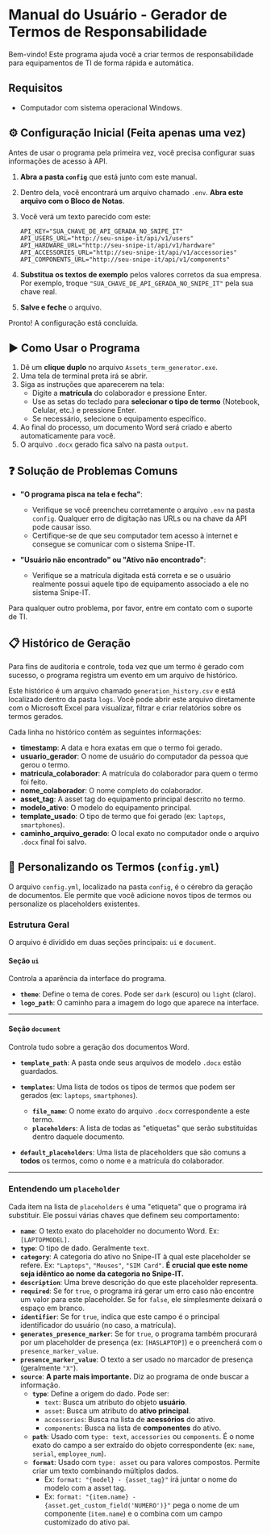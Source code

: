 # Manual do Usuário - Gerador de Termos de Responsabilidade

Bem-vindo! Este programa ajuda você a criar termos de responsabilidade para equipamentos de TI de forma rápida e automática.

## Requisitos

- Computador com sistema operacional Windows.

## ⚙️ Configuração Inicial (Feita apenas uma vez)

Antes de usar o programa pela primeira vez, você precisa configurar suas informações de acesso à API.

1. **Abra a pasta `config`** que está junto com este manual.
2. Dentro dela, você encontrará um arquivo chamado `.env`. **Abra este arquivo com o Bloco de Notas**.
3. Você verá um texto parecido com este:

    ```env
    API_KEY="SUA_CHAVE_DE_API_GERADA_NO_SNIPE_IT"
    API_USERS_URL="http://seu-snipe-it/api/v1/users"
    API_HARDWARE_URL="http://seu-snipe-it/api/v1/hardware"
    API_ACCESSORIES_URL="http://seu-snipe-it/api/v1/accessories"
    API_COMPONENTS_URL="http://seu-snipe-it/api/v1/components"
    ```

4. **Substitua os textos de exemplo** pelos valores corretos da sua empresa. Por exemplo, troque `"SUA_CHAVE_DE_API_GERADA_NO_SNIPE_IT"` pela sua chave real.
5. **Salve e feche** o arquivo.

Pronto! A configuração está concluída.

## ▶️ Como Usar o Programa

1. Dê um **clique duplo** no arquivo `Assets_term_generator.exe`.
2. Uma tela de terminal preta irá se abrir.
3. Siga as instruções que aparecerem na tela:
    - Digite a **matrícula** do colaborador e pressione Enter.
    - Use as setas do teclado para **selecionar o tipo de termo** (Notebook, Celular, etc.) e pressione Enter.
    - Se necessário, selecione o equipamento específico.
4. Ao final do processo, um documento Word será criado e aberto automaticamente para você.
5. O arquivo `.docx` gerado fica salvo na pasta `output`.

## ❓ Solução de Problemas Comuns

- **"O programa pisca na tela e fecha"**:
  - Verifique se você preencheu corretamente o arquivo `.env` na pasta `config`. Qualquer erro de digitação nas URLs ou na chave da API pode causar isso.
  - Certifique-se de que seu computador tem acesso à internet e consegue se comunicar com o sistema Snipe-IT.

- **"Usuário não encontrado" ou "Ativo não encontrado"**:
  - Verifique se a matrícula digitada está correta e se o usuário realmente possui aquele tipo de equipamento associado a ele no sistema Snipe-IT.

Para qualquer outro problema, por favor, entre em contato com o suporte de TI.

## 📋 Histórico de Geração

Para fins de auditoria e controle, toda vez que um termo é gerado com sucesso, o programa registra um evento em um arquivo de histórico.

Este histórico é um arquivo chamado `generation_history.csv` e está localizado dentro da pasta `logs`. Você pode abrir este arquivo diretamente com o Microsoft Excel para visualizar, filtrar e criar relatórios sobre os termos gerados.

Cada linha no histórico contém as seguintes informações:

- **timestamp**: A data e hora exatas em que o termo foi gerado.
- **usuario_gerador**: O nome de usuário do computador da pessoa que gerou o termo.
- **matricula_colaborador**: A matrícula do colaborador para quem o termo foi feito.
- **nome_colaborador**: O nome completo do colaborador.
- **asset_tag**: A asset tag do equipamento principal descrito no termo.
- **modelo_ativo**: O modelo do equipamento principal.
- **template_usado**: O tipo de termo que foi gerado (ex: `laptops`, `smartphones`).
- **caminho_arquivo_gerado**: O local exato no computador onde o arquivo `.docx` final foi salvo.

## 🔧 Personalizando os Termos (`config.yml`)

O arquivo `config.yml`, localizado na pasta `config`, é o cérebro da geração de documentos. Ele permite que você adicione novos tipos de termos ou personalize os placeholders existentes.

### Estrutura Geral

O arquivo é dividido em duas seções principais: `ui` e `document`.

#### Seção `ui`

Controla a aparência da interface do programa.

- **`theme`**: Define o tema de cores. Pode ser `dark` (escuro) ou `light` (claro).
- **`logo_path`**: O caminho para a imagem do logo que aparece na interface.

---

#### Seção `document`

Controla tudo sobre a geração dos documentos Word.

- **`template_path`**: A pasta onde seus arquivos de modelo `.docx` estão guardados.
- **`templates`**: Uma lista de todos os tipos de termos que podem ser gerados (ex: `laptops`, `smartphones`).

  - **`file_name`**: O nome exato do arquivo `.docx` correspondente a este termo.
  - **`placeholders`**: A lista de todas as "etiquetas" que serão substituídas dentro daquele documento.

- **`default_placeholders`**: Uma lista de placeholders que são comuns a **todos** os termos, como o nome e a matrícula do colaborador.

---

### Entendendo um `placeholder`

Cada item na lista de `placeholders` é uma "etiqueta" que o programa irá substituir. Ele possui várias chaves que definem seu comportamento:

- **`name`**: O texto exato do placeholder no documento Word. Ex: `[LAPTOPMODEL]`.
- **`type`**: O tipo de dado. Geralmente `text`.
- **`category`**: A categoria do ativo no Snipe-IT à qual este placeholder se refere. Ex: `"Laptops"`, `"Mouses"`, `"SIM Card"`. **É crucial que este nome seja idêntico ao nome da categoria no Snipe-IT.**
- **`description`**: Uma breve descrição do que este placeholder representa.
- **`required`**: Se for `true`, o programa irá gerar um erro caso não encontre um valor para este placeholder. Se for `false`, ele simplesmente deixará o espaço em branco.
- **`identifier`**: Se for `true`, indica que este campo é o principal identificador do usuário (no caso, a matrícula).
- **`generates_presence_marker`**: Se for `true`, o programa também procurará por um placeholder de presença (ex: `[HASLAPTOP]`) e o preencherá com o `presence_marker_value`.
- **`presence_marker_value`**: O texto a ser usado no marcador de presença (geralmente `"X"`).
- **`source`**: **A parte mais importante.** Diz ao programa de onde buscar a informação.
  - **`type`**: Define a origem do dado. Pode ser:
    - `text`: Busca um atributo do objeto **usuário**.
    - `asset`: Busca um atributo do **ativo principal**.
    - `accessories`: Busca na lista de **acessórios** do ativo.
    - `components`: Busca na lista de **componentes** do ativo.
  - **`path`**: Usado com `type: text`, `accessories` ou `components`. É o nome exato do campo a ser extraído do objeto correspondente (ex: `name`, `serial`, `employee_num`).
  - **`format`**: Usado com `type: asset` ou para valores compostos. Permite criar um texto combinando múltiplos dados.
    - Ex: `format: "{model} - {asset_tag}"` irá juntar o nome do modelo com a asset tag.
    - Ex: `format: "{item.name} - {asset.get_custom_field('NUMERO')}"` pega o nome de um componente (`item.name`) e o combina com um campo customizado do ativo pai.
